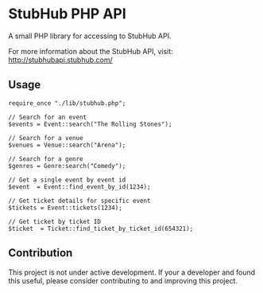 # StubHub PHP API

A small PHP library for accessing to StubHub API.

For more information about the StubHub API, visit: http://stubhubapi.stubhub.com/

## Usage

    require_once "./lib/stubhub.php";

    // Search for an event
    $events = Event::search("The Rolling Stones");

    // Search for a venue
    $venues = Venue::search("Arena");

    // Search for a genre
    $genres = Genre:search("Comedy");

    // Get a single event by event id
    $event  = Event::find_event_by_id(1234);

    // Get ticket details for specific event
    $tickets = Event::tickets(1234);

    // Get ticket by ticket ID
    $ticket  = Ticket::find_ticket_by_ticket_id(654321);


## Contribution

This project is not under active development. If your a developer and found this useful, please consider contributing to
and improving this project.


